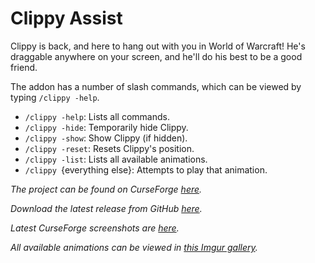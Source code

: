 # Clippy Assist

Clippy is back, and here to hang out with you in World of Warcraft!
He's draggable anywhere on your screen, and he'll do his best to be a
good friend.

The addon has a number of slash commands, which can be viewed by typing
`/clippy -help`.

- `/clippy -help`: Lists all commands.
- `/clippy -hide`: Temporarily hide Clippy.
- `/clippy -show`: Show Clippy (if hidden).
- `/clippy -reset`: Resets Clippy's position.
- `/clippy -list`: Lists all available animations.
- `/clippy `{everything else}: Attempts to play that animation.

*The project can be found on CurseForge [here][1].*

*Download the latest release from GitHub [here][2].*

*Latest CurseForge screenshots are [here][3].*

*All available animations can be viewed in [this Imgur gallery][4].*

[1]: https://www.curseforge.com/wow/addons/clippy-assist
[2]: https://github.com/ErythroGuild/ClippyAssist/releases/latest
[3]: https://www.curseforge.com/wow/addons/clippy-assist/screenshots
[4]: https://imgur.com/a/I6QzlrW
